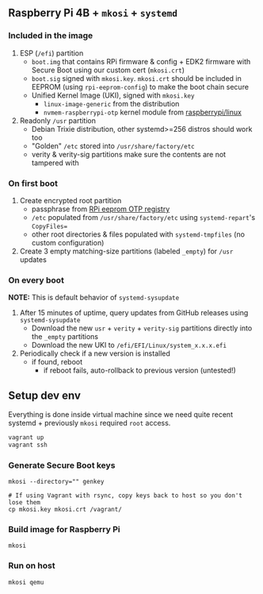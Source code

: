 ## Raspberry Pi 4B + `mkosi` + `systemd`

### Included in the image

1. ESP (`/efi`) partition
   * `boot.img` that contains RPi firmware & config + EDK2 firmware with Secure Boot using our custom cert (`mkosi.crt`)
   * `boot.sig` signed with `mkosi.key`. `mkosi.crt` should be included in EEPROM (using `rpi-eeprom-config`) to make the boot chain secure
   * Unified Kernel Image (UKI), signed with `mkosi.key`
     * `linux-image-generic` from the distribution 
     * `nvmem-raspberrypi-otp` kernel module from [raspberrypi/linux](https://github.com/raspberrypi/linux/blob/rpi-6.12.y/drivers/nvmem/raspberrypi-otp.c)
2. Readonly `/usr` partition
   * Debian Trixie distribution, other systemd>=256 distros should work too
   * "Golden" `/etc` stored into `/usr/share/factory/etc`
   * verity & verity-sig partitions make sure the contents are not tampered with

### On first boot

1. Create encrypted root partition
   * passphrase from [RPi eeprom OTP registry](https://www.raspberrypi.com/documentation/computers/raspberry-pi.html#otp-register-and-bit-definitions)
   * `/etc` populated from `/usr/share/factory/etc` using `systemd-repart`'s `CopyFiles=`
   * other root directories & files populated with `systemd-tmpfiles` (no custom configuration)
2. Create 3 empty matching-size partitions (labeled `_empty`) for `/usr` updates

### On every boot

**NOTE:** This is default behavior of `systemd-sysupdate`

1. After 15 minutes of uptime, query updates from GitHub releases using `systemd-sysupdate`
   * Download the new `usr` + `verity` + `verity-sig` partitions directly into
     the `_empty` partitions
   * Download the new UKI to `/efi/EFI/Linux/system_x.x.x.efi`
2. Periodically check if a new version is installed
   * if found, reboot
     * if reboot fails, auto-rollback to previous version (untested!)

## Setup dev env

Everything is done inside virtual machine since we need quite recent systemd + previously `mkosi` required `root` access.

```bash
vagrant up
vagrant ssh
```

### Generate Secure Boot keys
``` 
mkosi --directory="" genkey

# If using Vagrant with rsync, copy keys back to host so you don't lose them
cp mkosi.key mkosi.crt /vagrant/ 
```

### Build image for Raspberry Pi
```
mkosi
```

### Run on host
```
mkosi qemu
```
